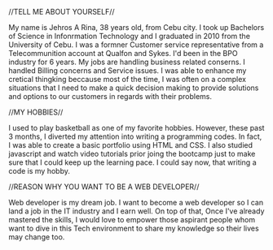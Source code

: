 //TELL ME ABOUT YOURSELF//

My name is Jehros A Rina, 38 years old, from Cebu city. I took up Bachelors of Science in Infonrmation Technology and I graduated in 2010 from the University of Cebu. I was a formner Customer service representative from a Telecommunition account at Qualfon and Sykes. I'd been in the BPO industry for 6 years. My jobs are handling business related conserns. I handled Billing concerns and Service issues. I was able to enhance my cretical thingking beccause most of the time, I was often on a complex situations that I need to make a quick decision making to provide solutions and options to our customers in regards with their problems. 

//MY HOBBIES//

I used to play basketball as one of my favorite hobbies. However, these past 3 months, I diverted my attention into writing a programming codes. In fact, I was able to create a basic portfolio using HTML and CSS. I also studied javascript and watch video tutorials prior joing the bootcamp just to make sure that I could keep up the learning pace. I could say now, that writing a code is my hobby.

//REASON WHY YOU WANT TO BE A WEB DEVELOPER//

Web developer is my dream job. I want to become a  web developer so I can land a job in the IT industry and I earn well. On top of that, Once I've already mastered the skills, I would love to empower those aspirant people whom want to dive in this Tech environment to share my knowledge so their lives may change too. 

